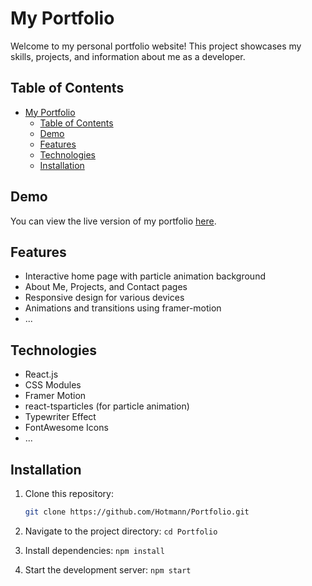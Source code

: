 # My Portfolio

Welcome to my personal portfolio website! This project showcases my skills, projects, and information about me as a developer.

## Table of Contents

- [My Portfolio](#my-portfolio)
  - [Table of Contents](#table-of-contents)
  - [Demo](#demo)
  - [Features](#features)
  - [Technologies](#technologies)
  - [Installation](#installation)

## Demo

You can view the live version of my portfolio [here](https://ogunbowaleuthman.netlify.app/).

## Features

- Interactive home page with particle animation background
- About Me, Projects, and Contact pages
- Responsive design for various devices
- Animations and transitions using framer-motion
- ...

## Technologies

- React.js
- CSS Modules
- Framer Motion
- react-tsparticles (for particle animation)
- Typewriter Effect
- FontAwesome Icons
- ...

## Installation

1. Clone this repository:

   ```bash
   git clone https://github.com/Hotmann/Portfolio.git
   ```

2. Navigate to the project directory:
   `cd Portfolio`
3. Install dependencies:
   `npm install`
4. Start the development server:
   `npm start`
